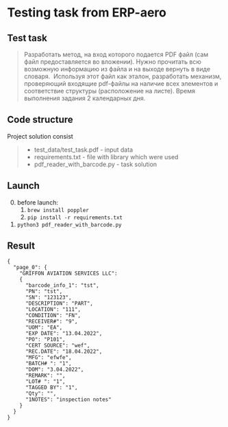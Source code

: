 # Testing task from ERP-aero

## Test task

> Разработать метод, на вход которого подается PDF файл (сам файл предоставляется во вложении). Нужно прочитать всю возможную информацию из файла и на выходе вернуть в виде словаря.
 Используя этот файл как эталон, разработать механизм, проверяющий входящие pdf-файлы на наличие всех элементов и соответствие структуры (расположение на листе). 
Время выполнения задания 2 календарных дня.

## Code structure

Project solution consist
> - test_data/test_task.pdf - input data
> - requirements.txt - file with library which were used
> - pdf_reader_with_barcode.py - task solution

## Launch

0. before launch:
   1. ```brew install poppler```
   2. ```pip install -r requirements.txt```
2. ```python3 pdf_reader_with_barcode.py```

## Result

```application/json
{
  "page_0": {
    "GRIFFON AVIATION SERVICES LLC": 
    {
      "barcode_info_1": "tst",
      "PN": "tst",
      "SN": "123123",
      "DESCRIPTION": "PART",
      "LOCATION": "111",
      "CONDITION": "FN",
      "RECEIVER#": "9",
      "UOM": "EA",
      "EXP DATE": "13.04.2022",
      "PO": "P101",
      "CERT SOURCE": "wef",
      "REC.DATE": "18.04.2022",
      "MFG": "efwfe",
      "BATCH# ": "1",
      "DOM": "3.04.2022",
      "REMARK": "",
      "LOT# ": "1",
      "TAGGED BY": "1",
      "Qty": "",
      "1NOTES": "inspection notes"
    }
  }
}
```
